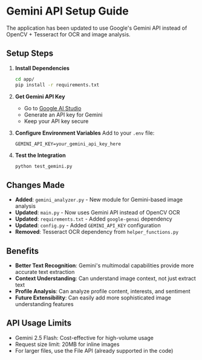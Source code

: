 # Gemini API Setup Guide

The application has been updated to use Google's Gemini API instead of OpenCV + Tesseract for OCR and image analysis.

## Setup Steps

1. **Install Dependencies**
   ```bash
   cd app/
   pip install -r requirements.txt
   ```

2. **Get Gemini API Key**
   - Go to [Google AI Studio](https://aistudio.google.com/)
   - Generate an API key for Gemini
   - Keep your API key secure

3. **Configure Environment Variables**
   Add to your `.env` file:
   ```
   GEMINI_API_KEY=your_gemini_api_key_here
   ```

4. **Test the Integration**
   ```bash
   python test_gemini.py
   ```

## Changes Made

- **Added**: `gemini_analyzer.py` - New module for Gemini-based image analysis
- **Updated**: `main.py` - Now uses Gemini API instead of OpenCV OCR
- **Updated**: `requirements.txt` - Added `google-genai` dependency
- **Updated**: `config.py` - Added `GEMINI_API_KEY` configuration
- **Removed**: Tesseract OCR dependency from `helper_functions.py`

## Benefits

- **Better Text Recognition**: Gemini's multimodal capabilities provide more accurate text extraction
- **Context Understanding**: Can understand image context, not just extract text
- **Profile Analysis**: Can analyze profile content, interests, and sentiment
- **Future Extensibility**: Can easily add more sophisticated image understanding features

## API Usage Limits

- Gemini 2.5 Flash: Cost-effective for high-volume usage
- Request size limit: 20MB for inline images
- For larger files, use the File API (already supported in the code)